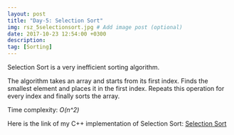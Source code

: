 ```yaml
---
layout: post
title: "Day-5: Selection Sort"
img: rsz_5selectionsort.jpg # Add image post (optional)
date: 2017-10-23 12:54:00 +0300
description: 
tag: [Sorting]
---
```


Selection Sort is a very inefficient sorting algorithm. 

The algorithm takes an array and starts from its first index. Finds the smallest element and places it in the first index. Repeats this operation for every index and finally sorts the array.

Time complexity: *O(n^2)*

Here is the link of my C++ implementation of Selection Sort: [Selection Sort](https://github.com/abdurrezzak/100-Days-100-Algorithms-/blob/master/5.SelectionSort.cpp)
